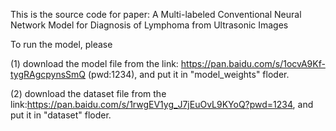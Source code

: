 This is the source code for paper: A Multi-labeled Conventional Neural Network Model for Diagnosis of Lymphoma from Ultrasonic Images

To run the model, please

(1) download the model file from the link: https://pan.baidu.com/s/1ocvA9Kf-tygRAgcpynsSmQ  (pwd:1234), and put it in "model_weights" floder.

(2) download the dataset file from the link:https://pan.baidu.com/s/1rwgEV1yg_J7jEuOvL9KYoQ?pwd=1234, and put it in "dataset" floder.
